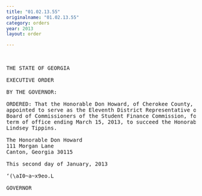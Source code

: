 ```yaml
---
title: "01.02.13.55"
originalname: "01.02.13.55"
category: orders
year: 2013
layout: order

---
```

<pre>
 

THE STATE OF GEORGIA

EXECUTIVE ORDER

BY THE GOVERNOR:

ORDERED: That the Honorable Don Howard, of Cherokee County, Georgia, is
appointed to serve as the Eleventh District Representative on the
Board of Commissioners of the Student Finance Commission, for a
term of office ending March 15, 2013, to succeed the Honorable
Lindsey Tippins.

The Honorable Don Howard
111 Morgan Lane
Canton, Georgia 30115

This second day of January, 2013

‘(\aI0~a~x9eo.L

GOVERNOR

</pre>
